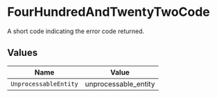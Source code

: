# FourHundredAndTwentyTwoCode

A short code indicating the error code returned.


## Values

| Name                  | Value                 |
| --------------------- | --------------------- |
| `UnprocessableEntity` | unprocessable_entity  |
